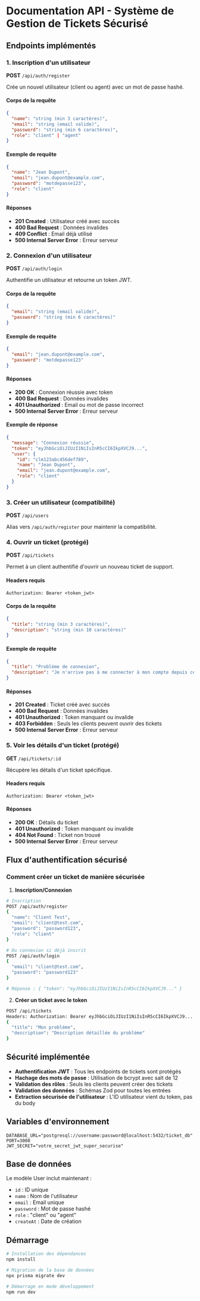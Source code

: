 # Documentation API - Système de Gestion de Tickets Sécurisé

## Endpoints implémentés

### 1. Inscription d'un utilisateur

**POST** `/api/auth/register`

Crée un nouvel utilisateur (client ou agent) avec un mot de passe hashé.

#### Corps de la requête

```json
{
  "name": "string (min 3 caractères)",
  "email": "string (email valide)",
  "password": "string (min 6 caractères)",
  "role": "client" | "agent"
}
```

#### Exemple de requête

```json
{
  "name": "Jean Dupont",
  "email": "jean.dupont@example.com",
  "password": "motdepasse123",
  "role": "client"
}
```

#### Réponses

- **201 Created** : Utilisateur créé avec succès
- **400 Bad Request** : Données invalides
- **409 Conflict** : Email déjà utilisé
- **500 Internal Server Error** : Erreur serveur

### 2. Connexion d'un utilisateur

**POST** `/api/auth/login`

Authentifie un utilisateur et retourne un token JWT.

#### Corps de la requête

```json
{
  "email": "string (email valide)",
  "password": "string (min 6 caractères)"
}
```

#### Exemple de requête

```json
{
  "email": "jean.dupont@example.com",
  "password": "motdepasse123"
}
```

#### Réponses

- **200 OK** : Connexion réussie avec token
- **400 Bad Request** : Données invalides
- **401 Unauthorized** : Email ou mot de passe incorrect
- **500 Internal Server Error** : Erreur serveur

#### Exemple de réponse

```json
{
  "message": "Connexion réussie",
  "token": "eyJhbGciOiJIUzI1NiIsInR5cCI6IkpXVCJ9...",
  "user": {
    "id": "clm123abc456def789",
    "name": "Jean Dupont",
    "email": "jean.dupont@example.com",
    "role": "client"
  }
}
```

### 3. Créer un utilisateur (compatibilité)

**POST** `/api/users`

Alias vers `/api/auth/register` pour maintenir la compatibilité.

### 4. Ouvrir un ticket (protégé)

**POST** `/api/tickets`

Permet à un client authentifié d'ouvrir un nouveau ticket de support.

#### Headers requis

```
Authorization: Bearer <token_jwt>
```

#### Corps de la requête

```json
{
  "title": "string (min 3 caractères)",
  "description": "string (min 10 caractères)"
}
```

#### Exemple de requête

```json
{
  "title": "Problème de connexion",
  "description": "Je n'arrive pas à me connecter à mon compte depuis ce matin."
}
```

#### Réponses

- **201 Created** : Ticket créé avec succès
- **400 Bad Request** : Données invalides
- **401 Unauthorized** : Token manquant ou invalide
- **403 Forbidden** : Seuls les clients peuvent ouvrir des tickets
- **500 Internal Server Error** : Erreur serveur

### 5. Voir les détails d'un ticket (protégé)

**GET** `/api/tickets/:id`

Récupère les détails d'un ticket spécifique.

#### Headers requis

```
Authorization: Bearer <token_jwt>
```

#### Réponses

- **200 OK** : Détails du ticket
- **401 Unauthorized** : Token manquant ou invalide
- **404 Not Found** : Ticket non trouvé
- **500 Internal Server Error** : Erreur serveur

## Flux d'authentification sécurisé

### Comment créer un ticket de manière sécurisée

1. **Inscription/Connexion**

```bash
# Inscription
POST /api/auth/register
{
  "name": "Client Test",
  "email": "client@test.com",
  "password": "password123",
  "role": "client"
}

# Ou connexion si déjà inscrit
POST /api/auth/login
{
  "email": "client@test.com",
  "password": "password123"
}

# Réponse : { "token": "eyJhbGciOiJIUzI1NiIsInR5cCI6IkpXVCJ9..." }
```

2. **Créer un ticket avec le token**

```bash
POST /api/tickets
Headers: Authorization: Bearer eyJhbGciOiJIUzI1NiIsInR5cCI6IkpXVCJ9...
{
  "title": "Mon problème",
  "description": "Description détaillée du problème"
}
```

## Sécurité implémentée

- **Authentification JWT** : Tous les endpoints de tickets sont protégés
- **Hachage des mots de passe** : Utilisation de bcrypt avec salt de 12
- **Validation des rôles** : Seuls les clients peuvent créer des tickets
- **Validation des données** : Schémas Zod pour toutes les entrées
- **Extraction sécurisée de l'utilisateur** : L'ID utilisateur vient du token, pas du body

## Variables d'environnement

```env
DATABASE_URL="postgresql://username:password@localhost:5432/ticket_db"
PORT=3000
JWT_SECRET="votre_secret_jwt_super_securise"
```

## Base de données

Le modèle User inclut maintenant :

- `id` : ID unique
- `name` : Nom de l'utilisateur
- `email` : Email unique
- `password` : Mot de passe hashé
- `role` : "client" ou "agent"
- `createAt` : Date de création

## Démarrage

```bash
# Installation des dépendances
npm install

# Migration de la base de données
npx prisma migrate dev

# Démarrage en mode développement
npm run dev
```
